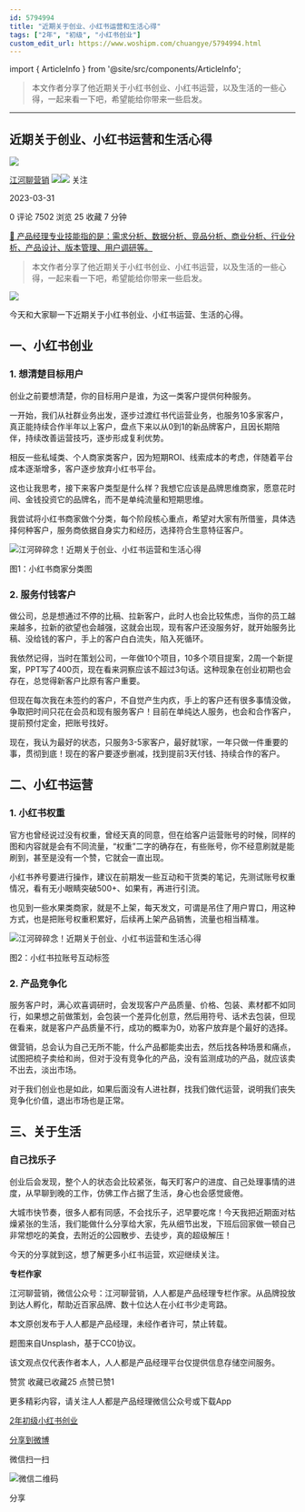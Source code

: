 ```yaml
---
id: 5794994
title: "近期关于创业、小红书运营和生活心得"
tags: ["2年", "初级", "小红书创业"]
custom_edit_url: https://www.woshipm.com/chuangye/5794994.html
---
```

import { ArticleInfo } from '@site/src/components/ArticleInfo';

<ArticleInfo
    author="江河聊营销"
    authorLink="https://www.woshipm.com/u/669162"
    published="2023-03-31"
    views={7502}
    comments={0}
    collects={25}
/>

> 本文作者分享了他近期关于小红书创业、小红书运营，以及生活的一些心得，一起来看一下吧，希望能给你带来一些启发。

---

## 近期关于创业、小红书运营和生活心得

[![](https://static.woshipm.com/APP_U_202210_20221030085450_9872.jpeg?imageView2/1/w/72/h/72/q/100)](https://www.woshipm.com/u/669162)

[江河聊营销](https://www.woshipm.com/u/669162) ![](https://static.woshipm.com/tag/1121_1@2x.png)![](https://static.woshipm.com/tag/2304_1@2x.png) 关注

2023-03-31

0 评论 7502 浏览 25 收藏 7 分钟

[🔗 产品经理专业技能指的是：需求分析、数据分析、竞品分析、商业分析、行业分析、产品设计、版本管理、用户调研等。](https://ke.qidianla.com/courses/90pm)

> 本文作者分享了他近期关于小红书创业、小红书运营，以及生活的一些心得，一起来看一下吧，希望能给你带来一些启发。

![](https://image.woshipm.com/wp-files/2023/03/U8hS8WKuBbHEmOQUPbXE.png)

今天和大家聊一下近期关于小红书创业、小红书运营、生活的心得。

## 一、小红书创业

### 1\. 想清楚目标用户

创业之前要想清楚，你的目标用户是谁，为这一类客户提供何种服务。

一开始，我们从社群业务出发，逐步过渡红书代运营业务，也服务10多家客户，真正能持续合作半年以上客户，盘点下来以从0到1的新品牌客户，且因长期陪伴，持续改善运营技巧，逐步形成复利优势。

相反一些私域类、个人商家类客户，因为短期ROI、线索成本的考虑，伴随着平台成本逐渐增多，客户逐步放弃小红书平台。

这也让我思考，接下来客户类型是什么样？我想它应该是品牌思维商家，愿意花时间、金钱投资它的品牌名，而不是单纯流量和短期思维。

我尝试将小红书商家做个分类，每个阶段核心重点，希望对大家有所借鉴，具体选择何种客户，服务商依据自身实力和经历，选择符合生意特征客户。

![江河碎碎念！近期关于创业、小红书运营和生活心得](https://image.woshipm.com/wp-files/2023/03/MuBJ8BzXKnE3YzUEkMnt.png)

图1：小红书商家分类图

### 2\. 服务付钱客户

做公司，总是想通过不停的比稿、拉新客户，此时人也会比较焦虑，当你的员工越来越多，拉新的欲望也会越强，这就会出现，现有客户还没服务好，就开始服务比稿、没给钱的客户，手上的客户白白流失，陷入死循环。

我依然记得，当时在策划公司，一年做10个项目，10多个项目提案，2周一个新提案，PPT写了400页，现在看来洞察应该不超过3句话。这种现象在创业初期也会存在，总觉得新客户比原有客户重要。

但现在每次我在未签约的客户，不自觉产生内疚，手上的客户还有很多事情没做，争取把时间只花在会员和现有服务客户！目前在单纯达人服务，也会和合作客户，提前预付定金，把账号找好。

现在，我认为最好的状态，只服务3-5家客户，最好就1家，一年只做一件重要的事，贯彻到底！现在的客户要逐步删减，找到提前3天付钱、持续合作的客户。

## 二、小红书运营

### 1\. 小红书权重

官方也曾经说过没有权重，曾经天真的同意，但在给客户运营账号的时候，同样的图和内容就是会有不同流量，“权重”二字的确存在，有些账号，你不经意刷就是能刷到，甚至是没有一个赞，它就会一直出现。

小红书养号要进行操作，建议在前期发一些互动和干货类的笔记，先测试账号权重情况，看有无小眼睛突破500+、如果有，再进行引流。

也见到一些水果类商家，就是不上架，每天发文，可谓是吊住了用户胃口，用这种方式，也是把账号权重积累好，后续再上架产品销售，流量也相当精准。

![江河碎碎念！近期关于创业、小红书运营和生活心得](https://image.woshipm.com/wp-files/2023/03/szwhr9X8UmhMMO4lB0V4.png)

图2：小红书拉账号互动标签

### 2\. 产品竞争化

服务客户时，满心欢喜调研时，会发现客户产品质量、价格、包装、素材都不如同行，如果想之前做策划，会包装一个差异化创意，然后用符号、话术去包装，但现在看来，就是客户产品质量不行，成功的概率为0，劝客户放弃是个最好的选择。

做营销，总会认为自己无所不能，什么产品都能卖出去，然后找各种场景和痛点，试图把梳子卖给和尚，但对于没有竞争化的产品，没有监测成功的产品，就应该卖不出去，淡出市场。

对于我们创业也是如此，如果后面没有人进社群，找我们做代运营，说明我们丧失竞争化价值，退出市场也是正常。

## 三、关于生活

### 自己找乐子

创业后会发现，整个人的状态会比较紧张，每天盯客户的进度、自己处理事情的进度，从早聊到晚的工作，仿佛工作占据了生活，身心也会感觉疲倦。

大城市快节奏，很多人都有同感，不会找乐子，迟早要吃席！今天我把近期面对枯燥紧张的生活，我们能做什么分享给大家，先从细节出发，下班后回家做一顿自己非常想吃的美食，去附近的公园散步、去徒步，真的超级解压！

今天的分享就到这，想了解更多小红书运营，欢迎继续关注。

**专栏作家**

江河聊营销，微信公众号：江河聊营销，人人都是产品经理专栏作家。从品牌投放到达人孵化，帮助近百家品牌、数十位达人在小红书少走弯路。

本文原创发布于人人都是产品经理，未经作者许可，禁止转载。

题图来自Unsplash，基于CC0协议。

该文观点仅代表作者本人，人人都是产品经理平台仅提供信息存储空间服务。

赞赏 收藏已收藏25 点赞已赞1

更多精彩内容，请关注人人都是产品经理微信公众号或下载App

[2年](https://www.woshipm.com/tag/2%e5%b9%b4)[初级](https://www.woshipm.com/tag/%e5%88%9d%e7%ba%a7)[小红书创业](https://www.woshipm.com/tag/%e5%b0%8f%e7%ba%a2%e4%b9%a6%e5%88%9b%e4%b8%9a)

[分享到微博](https://service.weibo.com/share/share.php?appkey=2775287854&title=近期关于创业、小红书运营和生活心得&url=https://www.woshipm.com/chuangye/5794994.html&pic=https://image.woshipm.com/wp-files/2023/03/U8hS8WKuBbHEmOQUPbXE.png)

微信扫一扫

![微信二维码](https://api.pwmqr.com/qrcode/create/?url=https://www.woshipm.com/chuangye/5794994.html)

分享